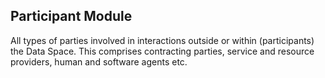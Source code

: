 ## Participant Module

All types of parties involved in interactions outside or within (participants) the Data Space.
This comprises contracting parties, service and resource providers, human and software agents etc.

